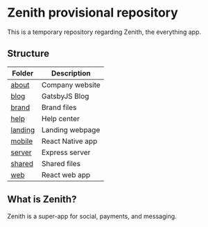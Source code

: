 # Zenith provisional repository

This is a temporary repository regarding Zenith, the everything app.

## Structure

| **Folder**                | **Description**    |
|---------------------------|--------------------|
| [about](./about/)         | Company website    |
| [blog](./blog/)           | GatsbyJS Blog      |
| [brand](./brand/)         | Brand files        |
| [help](./help/)           | Help center        |
| [landing](./landing/)     | Landing webpage    |
| [mobile](./mobile/)       | React Native app   |
| [server](./server/)       | Express server     |
| [shared](./shared/)       | Shared files       |
| [web](./web/)             | React web app      |

## What is Zenith?

Zenith is a super-app for social, payments, and messaging.